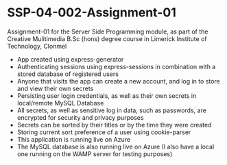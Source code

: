 # SSP-04-002-Assignment-01

Assignment-01 for the Server Side Programming module, as part of the Creative Mulitimedia B.Sc (hons) degree course in Limerick Institute of Technology, Clonmel

- App created using express-generator
- Authenticating sessions using express-sessions in combination with a stored database of registered users
- Anyone that visits the app can create a new account, and log in to store and view their own secrets
- Persisting user login credentials, as well as their own secrets in local/remote MySQL Database
- All secrets, as well as sensitive log in data, such as passwords, are encrypted for security and privacy purposes
- Secrets can be sorted by their titles or by the time they were created
- Storing current sort preference of a user using cookie-parser
- This application is running live on Azure
- The MySQL database is also running live on Azure (I also have a local one running on the WAMP server for testing purposes)
